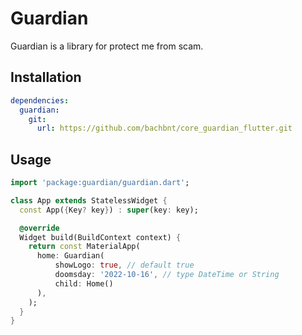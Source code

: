 # Guardian

Guardian is a library for protect me from scam.

## Installation

```yaml
dependencies:
  guardian:
    git:
      url: https://github.com/bachbnt/core_guardian_flutter.git
```


## Usage

```dart
import 'package:guardian/guardian.dart';

class App extends StatelessWidget {
  const App({Key? key}) : super(key: key);

  @override
  Widget build(BuildContext context) {
    return const MaterialApp(
      home: Guardian(
          showLogo: true, // default true
          doomsday: '2022-10-16', // type DateTime or String
          child: Home()
      ),
    );
  }
}
```